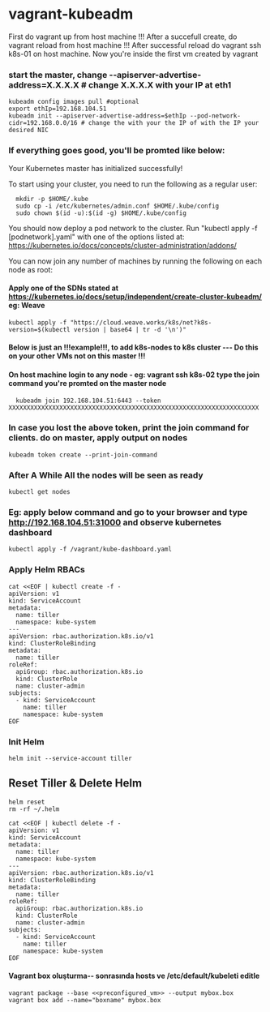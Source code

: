 # vagrant-kubeadm
First do vagrant up from host machine
!!! After a succefull create, do vagrant reload from host machine
!!! After successful reload do vagrant ssh k8s-01 on host machine. Now you're inside the first vm created by vagrant


### start the master, change --apiserver-advertise-address=X.X.X.X # change X.X.X.X with your IP at eth1
```console
kubeadm config images pull #optional
export ethIp=192.168.104.51
kubeadm init --apiserver-advertise-address=$ethIp --pod-network-cidr=192.168.0.0/16 # change the with your the IP of with the IP your desired NIC

```
### If everything goes good, you'll be promted like below:

Your Kubernetes master has initialized successfully!

To start using your cluster, you need to run the following as a regular user:

```
  mkdir -p $HOME/.kube
  sudo cp -i /etc/kubernetes/admin.conf $HOME/.kube/config
  sudo chown $(id -u):$(id -g) $HOME/.kube/config

```
You should now deploy a pod network to the cluster.
Run "kubectl apply -f [podnetwork].yaml" with one of the options listed at:
  https://kubernetes.io/docs/concepts/cluster-administration/addons/

You can now join any number of machines by running the following on each node
as root:

#### Apply one of the SDNs stated at https://kubernetes.io/docs/setup/independent/create-cluster-kubeadm/ eg: Weave
```
kubectl apply -f "https://cloud.weave.works/k8s/net?k8s-version=$(kubectl version | base64 | tr -d '\n')"
```

#### Below is just an !!!example!!!, to add k8s-nodes to k8s cluster --- Do this on your other VMs not on this master !!!
#### On host machine login to any node - eg: vagrant ssh k8s-02 type the join command you're promted on the master node
```
  kubeadm join 192.168.104.51:6443 --token XXXXXXXXXXXXXXXXXXXXXXXXXXXXXXXXXXXXXXXXXXXXXXXXXXXXXXXXXXXXXXXXXXXXX

```

###  In case you lost the above token, print the join command for clients. do on master, apply output on nodes
```
kubeadm token create --print-join-command
```


###  After A While All the nodes will be seen as ready
```
kubectl get nodes 
```
###  Eg: apply below command and go to your browser and type http://192.168.104.51:31000 and observe kubernetes dashboard
```
kubectl apply -f /vagrant/kube-dashboard.yaml
```
### Apply Helm RBACs

```
cat <<EOF | kubectl create -f -
apiVersion: v1
kind: ServiceAccount
metadata:
  name: tiller
  namespace: kube-system
---
apiVersion: rbac.authorization.k8s.io/v1
kind: ClusterRoleBinding
metadata:
  name: tiller
roleRef:
  apiGroup: rbac.authorization.k8s.io
  kind: ClusterRole
  name: cluster-admin
subjects:
  - kind: ServiceAccount
    name: tiller
    namespace: kube-system
EOF

```
### Init Helm
```
helm init --service-account tiller  
```

## Reset Tiller & Delete Helm

```console
helm reset
rm -rf ~/.helm

cat <<EOF | kubectl delete -f -
apiVersion: v1
kind: ServiceAccount
metadata:
  name: tiller
  namespace: kube-system
---
apiVersion: rbac.authorization.k8s.io/v1
kind: ClusterRoleBinding
metadata:
  name: tiller
roleRef:
  apiGroup: rbac.authorization.k8s.io
  kind: ClusterRole
  name: cluster-admin
subjects:
  - kind: ServiceAccount
    name: tiller
    namespace: kube-system
EOF

```

#### Vagrant box oluşturma-- sonrasında hosts ve /etc/default/kubeleti editle
```console
vagrant package --base <<preconfigured_vm>> --output mybox.box
vagrant box add --name="boxname" mybox.box
```

